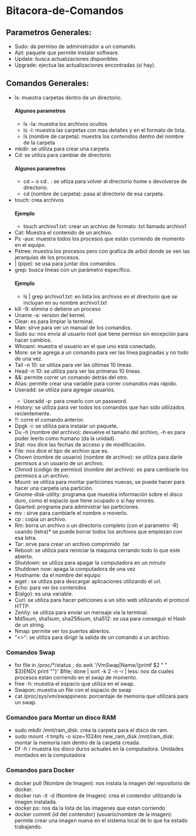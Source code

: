 # Bitacora-de-Comandos
<h2>Parametros Generales:</h2>
	<ul>
		<li>Sudo: da permiso de administrador a un comando.</li>
		<li>Apt: paquete que permite instalar software.</li>
		<li>Update: busca actualizaciones disponibles</li>
		<li>Upgrade: ejectua las actualizaciones encontradas (si hay).</li>
  </ul>
<h2>Comandos Generales:</h2>
<ul>
 <li>ls: muestra carpetas dentro de un directorio.</li>
      <h4>Algunos parametros</h4>
			<ul>
      	<li>ls -la: muestra los archivos ocultos</li>
      	<li>ls -l: muestra las carpetas con mas detalles y en el formato de lista.</li>
      	<li>ls (nombre de carpeta): muestra los contenidos dentro del nombre de la carpeta</li>
			</ul>	
  <li>mkdir: se utiliza para crear una carpeta</li>
  <li>Cd: se utiliza para cambiar de directorio</li>
      <h4>Algunos parametros</h4>
			<ul>
      	<li>cd ~ o cd.. : se utliza para volver al directorio home o devolverse de directorio.</li> 
      	<li>cd (nombre de carpeta): pasa al directorio de esa carpeta.</li>
			</ul>		
  <li>touch: crea archivos</li>
      <h4>Ejemplo</h4>
	<ul>
      <li>touch archivo1.txt: crear un archivo de formato .txt llamado archivo1</li>
	</ul>	
  <li>Cat: Muestra el contenido de un archivo.</li> 
  <li>Ps -aux: muestra todos los procesos que están corriendo de momento en el equipo.</li>
  <li>Pstree: muestra los procesos pero con grafica de arbol donde se ven las jerarquias de los procesos.</li>
  <li>| (pipe): se usa para juntar dos comandos. </li>
  <li>grep: busca líneas con un parámetro específico.</li>
      	<h4>Ejemplo</h4>
	<ul>
      	<li>ls | grep archivo1.txt: en lista los archivos en el directorio que se incluyan en su nombre archivo1.txt</li>
	</ul>	
  <li>kill -9: elimina o detiene un proceso</li>
	
  <li>Uname -a: version del kernel.</li> 
  <li>Clear: es para limpiar la terminal.</li>
  <li>Man: sirve para ver un manual de los comandos.</li>
  <li>Sudo su: nos envía al usuario root que tiene permiso sin excepción para hacer cambios.</li>
  <li>Whoami: muestra el usuario en el que uno está conectado.</li>
  <li>More: se le agrega a un comando para ver las línea paginadas y no todo de una vez.</li>
  <li>Tail -n 10: se utiliza para ver las últimas 10 líneas.</li>
  <li>Head -n 10: se utiliza para ver las primeras 10 líneas.</li>
  <li>&&: permite correr un comando detrás del otro.</li>
  <li>Alias: permite crear una variable para correr comandos más rápido.</li>
  <li>Useradd: se utiliza para agregar usuarios.</li>
  	<ul>
      	<li>Useradd -p: para crearlo con un password.</li>
	</ul>	
  <li>History: se utiliza para ver todos los comandos que han sido utilizados recientemente.</li>
  <li>!!: corre el comando anterior. </li>
  <li>Dpgk -i: se utiliza para instalar un paquete.</li>
  <li>Du -h (nombre del archivo): devuelve el tamaño del archivo, -h es para poder leerlo como humano (da la unidad).</li>
  <li>Stat: nos dice las fechas de acceso y de modificación.</li>
  <li>File: nos dice el tipo de archivo que es. </li>
  <li>Chown (nombre de usuario) (nombre de archivo): se utiliza para darle permisos a un usuario de un archivo.</li>
  <li>Chmod (codigo de permiso) (nombre del archivo): es para cambiarle los permisos a un archivo.</li>
  <li>Mount: se utiliza para montar particiones nuevas, se puede hacer para hacer una carpeta una partición.</li>
  <li>Gnome-disk-utility: programa que muestra información sobre el disco duro, como el espacio que tiene ocupado o si hay errores.</li>
  <li>Gparted: programa para administrar las particiones.</li>
  <li>mv : sirve para cambiarle el nombre o moverlo.</li>
  <li>cp : copia un archivo.</li>
  <li>Rm: borra un archivo o un directorio completo (con el parametro -R) usando (letra)* se puede borrar todos los archivos que empiezan con esa letra.</li>
  <li>Tar: sirve para crear un archivo comprimido .tar</li>
  <li>Reboot: se utiliza para reiniciar la maquina cerrando todo lo que este abierto.</li>
  <li>Shutdown: se utiliza para apagar la computadora en un minuto</li>
  <li>Shutdown now: apaga la computadora de una vez</li>
  <li>Hostname: da el nombre del equipo</li>
  <li>wget : se utiliza para descargar aplicaciones utilizando el url.</li>
  <li>Echo: para ver los contenidos</li>
  <li>$(algo): es una variable.</li>
  <li>Curl: se utiliza para hacer peticiones a un sitio web utilizando el protocol HTTP.</li>
  <li>Zenity: se utiliza para enviar un mensaje via la terminal.</li>
  <li>Md5sum, sha1sum, sha256sum, sha512: se usa para conseguir el Hash de un string.</li>
  <li>Nmap: permite ver los puertos abiertos.</li>
  <li>"<>": se utiliza para dirigir la salida de un comando a un archivo.</li>
  </ul>
  <h3>Comandos Swap</h3>
   	<ul>
  	<li>for file in /proc/*/status ; do awk '/VmSwap|Name/{printf $2 " " $3}END{ print ""}' $file; done | sort -k 2 -n -r | less: nos da cuales procesos estan corriendo en el swap de momento.</li>
  	<li>free -h: muestra el espacio que utiliza en el swap. </li>
  	<li>Swapon: muestra un file con el espacio de swap</li>
  	<li>cat /proc/sys/vm/swappiness: porcentaje de memoria que utilizará para un swap. </li>
	</ul>
  <h3>Comandos para Montar un disco RAM</h3>
  	<ul>
  	<li>sudo mkdir /mnt/ram_disk: crea la carpeta para el disco de ram.</li>
  	<li>sudo mount -t tmpfs -o size=1024m new_ram_disk /mnt/ram_disk: montar la memoria ram dentro de la carpeta creada.</li>
  	<li>Df -h / muestra los disco duros actuales en la computadora. Unidades montados en la computadora</li>
  	</ul>
  <h3>Comandos para Docker</h3>
  	<ul>
  	<li>docker pull (Nombre de Imagen): nos instala la imagen del repositorio de docker.</li>
  	<li>docker run -it -d (Nombre de Imagen): crea el contendor utilizando la imagen instalada.</li>
  	<li>docker ps: nos da la lista de las imagenes que estan corriendo</li>
	<li>docker commit (id del contendor) (usuario/nombre de la imagen): permite crear una imagen nueva en el sistema local de lo que ha estado trabajando.</li>
  	</ul>
